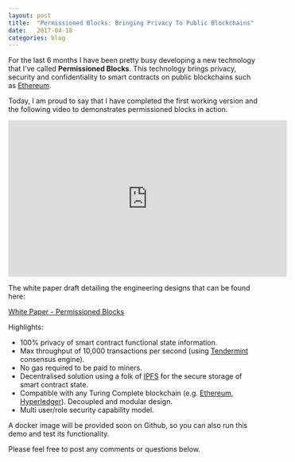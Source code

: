 ```yaml
---
layout: post
title:  "Permissioned Blocks: Bringing Privacy To Public Blockchains"
date:   2017-04-18
categories: blog
---
```


For the last 6 months I have been pretty busy developing a new technology that I've called <b>Permissioned Blocks</b>. This technology brings 
privacy, security and confidentiality to smart contracts on public blockchains such as [Ethereum](https://www.ethereum.org/). 

Today, I am proud to say that I have completed the first working version and the following video to demonstrates permissioned blocks in action.

<iframe width="560" height="315" src="https://www.youtube.com/embed/kZNM1GLFdxk" frameborder="0" allowfullscreen></iframe>

<br>

The white paper draft detailing the engineering designs that can be found here:

[White Paper - Permissioned Blocks](https://github.com/autocontracts/permissioned-blocks) 

Highlights:

- 100% privacy of smart contract functional state information.
- Max throughput of 10,000 transactions per second (using [Tendermint](https://tendermint.com/) consensus engine).
- No gas required to be paid to miners.
- Decentralised solution using a folk of [IPFS](https://ipfs.io/) for the secure storage of smart contract state.
- Compatible with any Turing Complete blockchain (e.g. [Ethereum](https://www.ethereum.org/), [Hyperledger](https://www.hyperledger.org/)). Decoupled and modular design.
- Multi user/role security capability model.  

A docker image will be provided soon on Github, so you can also run this demo and test its functionality.

Please feel free to post any comments or questions below.


